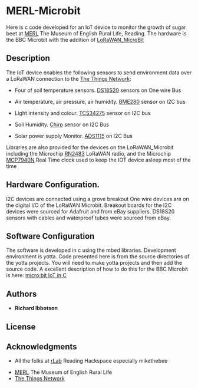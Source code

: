 # MERL-Microbit
Here is c code developed for an IoT device to monitor the growth of sugar beet at [MERL](https://www.reading.ac.uk/TheMERL/) The Museum of English Rural Life, Reading. The hardware is the BBC Microbit with the addition of [LoRaWAN_MicroBit](https://github.com/ribbotson/LoRaWAN_MicroBit)

## Description
The IoT device enables the following sensors to send environment data over a LoRaWAN connection to the [The Things Network](https://www.thethingsnetwork.org/):

* Four of soil temperature sensors. [DS18S20](https://datasheets.maximintegrated.com/en/ds/DS18S20.pdf) sensors on One wire Bus

+ Air temperature, air pressure, air humidity. [BME280](https://ae-bst.resource.bosch.com/media/_tech/media/datasheets/BST-BME280_DS001-11.pdf) sensor on I2C bus

+ Light intensity and colour. [TCS34275](https://cdn-shop.adafruit.com/datasheets/TCS34725.pdf) sensor on I2C bus

+ Soil Humidity. [Chirp](https://www.tindie.com/products/miceuz/i2c-soil-moisture-sensor/) sensor on I2C Bus

+ Solar power supply Monitor. [ADS1115]( http://www.ti.com/lit/ds/symlink/ads1115.pdf) on I2C Bus

Libraries are also provided for the devices on the LoRaWAN_Microbit including the Microchip [RN2483]( http://ww1.microchip.com/downloads/en/DeviceDoc/50002346C.pdf) LoRaWAN radio, and the Microchip [MCP7940N](http://ww1.microchip.com/downloads/en/DeviceDoc/20005010F.pdf) Real Time clock used to keep the IOT device asleep most of the time

## Hardware Configuration.
I2C devices are connected using a grove breakout
One wire devices are on the digital I/O of the LoRaWAN Microbit. Breakout boards for the I2C devices were sourced for Adafruit and from eBay suppliers. DS18S20 sensors with cables and waterproof tubes were sourced from eBay.

## Software Configuration
The software is developed in c using the mbed libraries. Development environment is yotta.
Code presented here is from the source directories of the yotta projects. You will need to make yotta projects and then add the source code. A excellent description of how to do this for the BBC Microbit is here: [micro:bit IoT in C](http://www.iot-programmer.com/index.php/books/27-micro-bit-iot-in-c/chapters-micro-bit-iot-in-c/44-offline-c-c-development-with-the-micro-bit)

## Authors

* **Richard Ibbotson**  



## License



## Acknowledgments

* All the folks at [rLab](http://www.rlab.org.uk) Reading Hackspace especially mikethebee
+ [MERL](https://www.reading.ac.uk/TheMERL/) The Museum of English Rural Life
+ [The Things Network](https://www.thethingsnetwork.org/)


